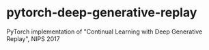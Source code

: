 # pytorch-deep-generative-replay
PyTorch implementation of "Continual Learning with Deep Generative Replay", NIPS 2017
